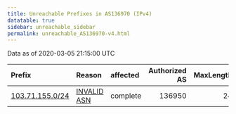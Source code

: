 ```yaml
---
title: Unreachable Prefixes in AS136970 (IPv4)
datatable: true
sidebar: unreachable_sidebar
permalink: unreachable_AS136970-v4.html
---
```


Data as of 2020-03-05 21:15:00 UTC


<div class="datatable-begin"></div>

| Prefix                                                   | Reason                                                                                                  | affected   |   Authorized AS |   MaxLength | Anchor                                       |   unreachable /24s |
|:---------------------------------------------------------|:--------------------------------------------------------------------------------------------------------|:-----------|----------------:|------------:|:---------------------------------------------|-------------------:|
| [103.71.155.0/24](https://stat.ripe.net/103.71.155.0/24) | [INVALID ASN](https://rpki-validator.ripe.net/announcement-preview?asn=AS136970&prefix=103.71.155.0/24) | complete   |          136950 |          24 | [APNIC](unreachable_APNIC_RPKI_Root-v4.html) |                  1 |

<div class="datatable-end"></div>